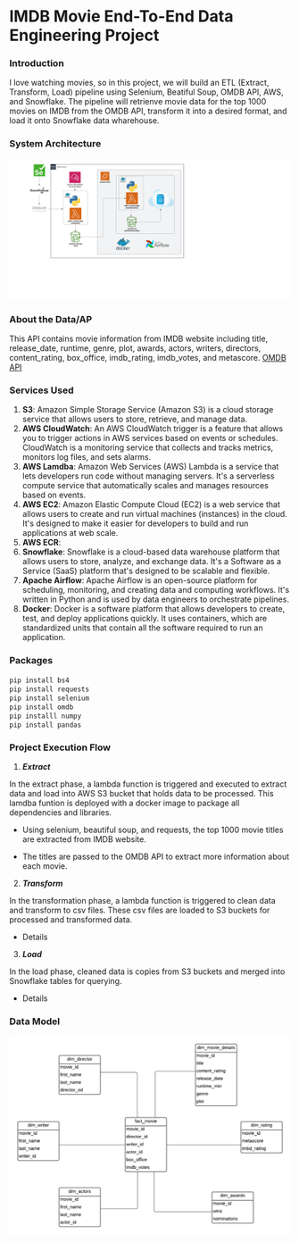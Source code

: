 # IMDB Movie End-To-End Data Engineering Project

### Introduction
I love watching movies, so in this project, we will build an ETL (Extract, Transform, Load) pipeline using Selenium, Beatiful Soup, OMDB API, AWS, and Snowflake.  The pipeline will retrienve movie data for the top 1000 movies on IMDB from the OMDB API, transform it into a desired format, and load it onto Snowflake data wharehouse.

### System Architecture
![Architecture Diagram](https://github.com/alycet/movie-data-etl-pipeline/blob/main/IMDB%20Movie%20Pipeline%20Architecture%20-%20Page%201.png)
### About the Data/AP
This API contains movie information from IMDB website including title, release_date, runtime, genre, plot, awards, actors, writers, directors, content_rating, box_office, imdb_rating, imdb_votes, and metascore. [OMDB API](https://www.omdbapi.com/)

### Services Used
1.  **S3**: Amazon Simple Storage Service (Amazon S3) is a cloud storage service that allows users to store, retrieve, and manage data.
2.  **AWS CloudWatch**: An AWS CloudWatch trigger is a feature that allows you to trigger actions in AWS services based on events or schedules. CloudWatch is a monitoring service that collects and tracks metrics, monitors log files, and sets alarms.
3.  **AWS Lamdba**: Amazon Web Services (AWS) Lambda is a service that lets developers run code without managing servers. It's a serverless compute service that automatically scales and manages resources based on events.
4.  **AWS EC2**: Amazon Elastic Compute Cloud (EC2) is a web service that allows users to create and run virtual machines (instances) in the cloud. It's designed to make it easier for developers to build and run applications at web scale.
5.  **AWS ECR**:
6.  **Snowflake**: Snowflake is a cloud-based data warehouse platform that allows users to store, analyze, and exchange data. It's a Software as a Service (SaaS) platform that's designed to be scalable and flexible.
7.  **Apache Airflow**: Apache Airflow is an open-source platform for scheduling, monitoring, and creating data and computing workflows. It's written in Python and is used by data engineers to orchestrate pipelines.
8.  **Docker**: Docker is a software platform that allows developers to create, test, and deploy applications quickly. It uses containers, which are standardized units that contain all the software required to run an application.

### Packages

```
pip install bs4
pip install requests
pip install selenium
pip install omdb
pip installl numpy
pip install pandas
```

### Project Execution Flow
1. ***Extract***

 In the extract phase, a lambda function is triggered and executed to extract data and load into AWS S3 bucket that holds data to be processed. This lamdba funtion is deployed with a docker image to package all dependencies and libraries.

  * Using selenium, beautiful soup, and requests, the top 1000 movie titles are extracted from IMDB website. 
  
  * The titles are passed to the OMDB API to extract more information about each movie.

2.  ***Transform***

 In the transformation phase, a lambda function is triggered to clean data and transform to csv files.  These csv files are loaded to S3 buckets for processed and transformed data.

 * Details

3.  ***Load***

 In the load phase, cleaned data is copies from S3 buckets and merged into Snowflake tables for querying.

 * Details


### Data Model
![Data Model](https://github.com/alycet/movie-data-etl-pipeline/blob/main/Movie%20DB%20Dimensional%20Model.png)
